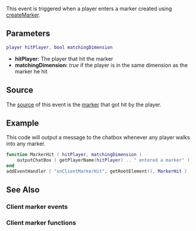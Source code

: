 This event is triggered when a player enters a marker created using [createMarker](/docs/createmarker.md "wikilink").

Parameters
----------

``` lua
player hitPlayer, bool matchingDimension
```

-   **hitPlayer:** The player that hit the marker
-   **matchingDimension:** *true* if the player is in the same dimension as the marker he hit

Source
------

The [source](/docs/event_system#event_source.md "wikilink") of this event is the [marker](/marker.md "wikilink") that got hit by the player.

Example
-------

This code will output a message to the chatbox whenever any player walks into any marker.

``` lua
function MarkerHit ( hitPlayer, matchingDimension )
    outputChatBox ( getPlayerName(hitPlayer) .. " entered a marker" )
end
addEventHandler ( "onClientMarkerHit", getRootElement(), MarkerHit )
```

See Also
--------

### Client marker events

### Client marker functions
